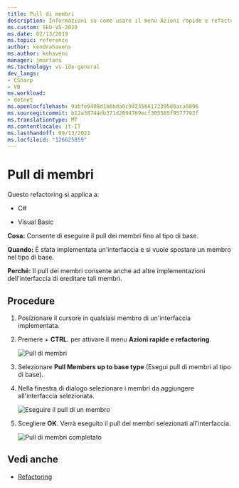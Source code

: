 ```yaml
---
title: Pull di membri
description: Informazioni su come usare il menu Azioni rapide e refactoring per eseguire il pull dei membri nel tipo di base.
ms.custom: SEO-VS-2020
ms.date: 02/13/2019
ms.topic: reference
author: kendrahavens
ms.author: kehavens
manager: jmartens
ms.technology: vs-ide-general
dev_langs:
- CSharp
- VB
ms.workload:
- dotnet
ms.openlocfilehash: 9abfe9498d1b6bda0c9423566172395d0aca5096
ms.sourcegitcommit: b12a38744db371d2894769ecf305585f9577792f
ms.translationtype: MT
ms.contentlocale: it-IT
ms.lasthandoff: 09/13/2021
ms.locfileid: "126625859"
---
```

# <a name="pull-members-up"></a>Pull di membri

Questo refactoring si applica a:

- C#

- Visual Basic

**Cosa:** Consente di eseguire il pull dei membri fino al tipo di base.

**Quando:** È stata implementata un'interfaccia e si vuole spostare un membro nel tipo di base.

**Perché:** Il pull dei membri consente anche ad altre implementazioni dell'interfaccia di ereditare tali membri.

## <a name="how-to"></a>Procedure

1. Posizionare il cursore in qualsiasi membro di un'interfaccia implementata.
2. Premere  + **CTRL.** per attivare il menu **Azioni rapide e refactoring**.

   ![Pull di membri](media/pull-members-up.png)

2. Selezionare **Pull Members up to base type** (Esegui pull di membri al tipo di base).

3. Nella finestra di dialogo selezionare i membri da aggiungere all'interfaccia selezionata.

   ![Eseguire il pull di un membro](media/pull-members-up-dialog.png)

4. Scegliere **OK**. Verrà eseguito il pull dei membri selezionati all'interfaccia.

   ![Pull di membri completato](media/pull-members-up-completed.png)

## <a name="see-also"></a>Vedi anche

- [Refactoring](../refactoring-in-visual-studio.md)
